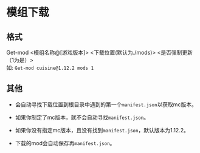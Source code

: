 ﻿# 模组下载

## 格式

Get-mod <模组名称@[游戏版本]> <下载位置(默认为./mods)> <是否强制更新（1为是）>  
如:
`Get-mod cuisine@1.12.2 mods 1`

## 其他
- 会自动寻找下载位置到根目录中遇到的第一个`manifest.json`以获取mc版本。

- 如果你制定了mc版本，就不会自动寻找`manifest.json`。

- 如果你没有指定mc版本，且没有找到`manifest.json`，默认版本为1.12.2。

- 下载的mod会自动保存再`manifest.json`。
